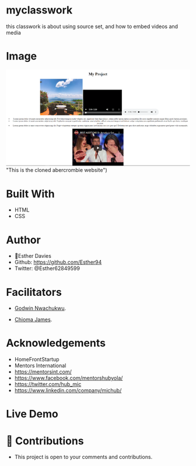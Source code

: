 # myclasswork
this classwork is about using source set, and how to embed videos and media

## 
# Image
![welcome interface.](asset/images/images/myproject.screenshot.PNG) "This is the cloned abercrombie website")

# Built With
* HTML
* CSS

# Author
* 👩Esther Davies
* Github: https://github.com/Esther94
* Twitter: @Esther62849599

# Facilitators
* [Godwin Nwachukwu](https://github.com/Gnwin).

* [Chioma James](https://github.com/Chiomy).

# Acknowledgements
* HomeFrontStartup
* Mentors International
* https://mentorsint.com/
* https://www.facebook.com/mentorshubyola/
* https://twitter.com/hub_mic
* https://www.linkedin.com/company/michub/

# Live Demo

# 🤝 Contributions
* This project is open to your comments and contributions.
